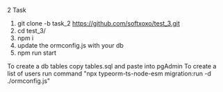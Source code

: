 2 Task

1. git clone -b task_2 https://github.com/softxoxo/test_3.git
2. cd test_3/
3. npm i
4. update the ormconfig.js with your db
5. npm run start

To create a db tables copy tables.sql and paste into pgAdmin
To create a list of users run command "npx typeorm-ts-node-esm migration:run -d ./ormconfig.js"
